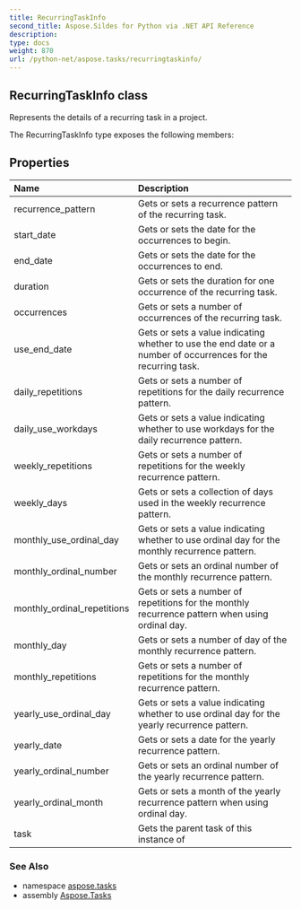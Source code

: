 ```yaml
---
title: RecurringTaskInfo
second_title: Aspose.Sildes for Python via .NET API Reference
description: 
type: docs
weight: 870
url: /python-net/aspose.tasks/recurringtaskinfo/
---
```


## RecurringTaskInfo class

Represents the details of a recurring task in a project.

The RecurringTaskInfo type exposes the following members:
## Properties
| Name | Description |
| :- | :- |
|recurrence_pattern|Gets or sets a recurrence pattern of the recurring task.|
|start_date|Gets or sets the date for the occurrences to begin.|
|end_date|Gets or sets the date for the occurrences to end.|
|duration|Gets or sets the duration for one occurrence of the recurring task.|
|occurrences|Gets or sets a number of occurrences of the recurring task.|
|use_end_date|Gets or sets a value indicating whether to use the end date or a number of occurrences for the recurring task.|
|daily_repetitions|Gets or sets a number of repetitions for the daily recurrence pattern.|
|daily_use_workdays|Gets or sets a value indicating whether to use workdays for the daily recurrence pattern.|
|weekly_repetitions|Gets or sets a number of repetitions for the weekly recurrence pattern.|
|weekly_days|Gets or sets a collection of days used in the weekly recurrence pattern.|
|monthly_use_ordinal_day|Gets or sets a value indicating whether to use ordinal day for the monthly recurrence pattern.|
|monthly_ordinal_number|Gets or sets an ordinal number of the monthly recurrence pattern.|
|monthly_ordinal_repetitions|Gets or sets a number of repetitions for the monthly recurrence pattern when using ordinal day.|
|monthly_day|Gets or sets a number of day of the monthly recurrence pattern.|
|monthly_repetitions|Gets or sets a number of repetitions for the monthly recurrence pattern.|
|yearly_use_ordinal_day|Gets or sets a value indicating whether to use ordinal day for the yearly recurrence pattern.|
|yearly_date|Gets or sets a date for the yearly recurrence pattern.|
|yearly_ordinal_number|Gets or sets an ordinal number of the yearly recurrence pattern.|
|yearly_ordinal_month|Gets or sets a month of the yearly recurrence pattern when using ordinal day.|
|task|Gets the parent task of this instance of|

### See Also

* namespace [aspose.tasks](/tasks/python-net/aspose.tasks/)
* assembly [Aspose.Tasks](/tasks/python-net/)

